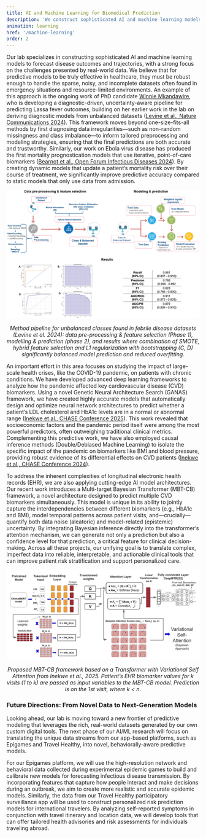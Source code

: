 ```yaml
---
title: AI and Machine Learning for Biomedical Prediction 
description: 'We construct sophisticated AI and machine learning models to forecast disease outcomes and epidemic trajectories with greater accuracy and fairness. A central tenet of our work is the reliance on properly collected and curated real-world datasets, which helps to minimize the biases often present in conventional models. Our research includes developing models for disease diagnostics and prognostics, as well as creating agent-based and behaviorally-aware simulations to predict epidemic spread in heterogeneous populations, ultimately informing more effective and equitable public health strategies.'
animation: learning
href: '/machine-learning'
order: 2
---
```


Our lab specializes in constructing sophisticated AI and machine learning models to forecast disease outcomes and trajectories, with a strong focus on the challenges presented by real-world data. We believe that for predictive models to be truly effective in healthcare, they must be robust enough to handle the sparse, noisy, and incomplete datasets often found in emergency situations and resource-limited environments. An example of this approach is the ongoing work of PhD candidate <a href="https://www.umassmed.edu/news/news-archives/2025/03/phd-candidate-winnie-mkandawire-impacted-by-grief-and-driven-by-hope-studies-disease-outbreak-modeling" target="_blank"> Winnie Mkandawire</a>, who is developing a diagnostic-driven, uncertainty-aware pipeline for predicting Lassa fever outcomes, building on her earlier work in the lab on deriving diagnostic models from unbalanced datasets (<a href="https://www.nature.com/articles/s41467-024-44800-7" target="_blank">Levine et al., Nature Communications 2024</a>). This framework moves beyond one-size-fits-all methods by first diagnosing data irregularities—such as non-random missingness and class imbalance—to inform tailored preprocessing and modeling strategies, ensuring that the final predictions are both accurate and trustworthy. Similarly, our work on Ebola virus disease has produced the first mortality prognostication models that use iterative, point-of-care biomarkers (<a href="https://academic.oup.com/ofid/article/11/2/ofad689/7511899" target="_blank">Bearnot et al., Open Forum Infectious Diseases 2024</a>). By creating dynamic models that update a patient’s mortality risk over their course of treatment, we significantly improve predictive accuracy compared to static models that only use data from admission.

![Unbalanced data pipeline](./unbalanced-data-pipeline.jpg)
*<p style="text-align: center;">Method pipeline for unbalanced classes found in febrile disease datasets (Levine et al. 2024): data pre-processing & feature selection (Phase 1), modelling & prediction (phase 2), and results where combination of SMOTE, hybrid feature selection and L1 regularization with bootstrapping (C, D) significantly balanced model prediction and reduced overfitting.</p>*

An important effort in this area focuses on studying the impact of large-scale health crises, like the COVID-19 pandemic, on patients with chronic conditions. We have developed advanced deep learning frameworks to analyze how the pandemic affected key cardiovascular disease (CVD) biomarkers. Using a novel Genetic Neural Architecture Search (GANAS) framework, we have created highly accurate models that automatically design and optimize neural network architectures to predict whether a patient’s LDL cholesterol and HbA1c levels are in a normal or abnormal range (<a href="https://ieeexplore.ieee.org/document/11121123" target="_blank">Inekwe et al., CHASE Conference 2025</a>). This work revealed that socioeconomic factors and the pandemic period itself were among the most powerful predictors, often outweighing traditional clinical metrics. Complementing this predictive work, we have also employed causal inference methods (Double/Debiased Machine Learning) to isolate the specific impact of the pandemic on biomarkers like BMI and blood pressure, providing robust evidence of its differential effects on CVD patients (<a href="https://ieeexplore.ieee.org/document/10614425" target="_blank">Inekwe et al., CHASE Conference 2024</a>).

To address the inherent complexities of longitudinal electronic health records (EHR), we are also applying cutting-edge AI model architectures. Our recent work introduces a Multi-target Bayesian Transformer (MBT-CB) framework, a novel architecture designed to predict multiple CVD biomarkers simultaneously. This model is unique in its ability to jointly capture the interdependencies between different biomarkers (e.g., HbA1c and BMI), model temporal patterns across patient visits, and—crucially—quantify both data noise (aleatoric) and model-related (epistemic) uncertainty. By integrating Bayesian inference directly into the transformer’s attention mechanism, we can generate not only a prediction but also a confidence level for that prediction, a critical feature for clinical decision-making. Across all these projects, our unifying goal is to translate complex, imperfect data into reliable, interpretable, and actionable clinical tools that can improve patient risk stratification and support personalized care.

![MBT-CB framework](./mbt-ct-framework.jpg)
*<p style="text-align: center;">Proposed MBT-CB framework based on a Transformer with Variational Self Attention from Inekwe et al., 2025. Patient’s EHR biomarker values for k visits (1 to k) are passed as input variables to the MBT-CB model. Prediction is on the 1st visit, where k < n.</p>*

### Future Directions: From Novel Data to Next-Generation Models

Looking ahead, our lab is moving toward a new frontier of predictive modeling that leverages the rich, real-world datasets generated by our own custom digital tools. The next phase of our AI/ML research will focus on translating the unique data streams from our app-based platforms, such as Epigames and Travel Healthy, into novel, behaviorally-aware predictive models.

For our Epigames platform, we will use the high-resolution network and behavioral data collected during experimental epidemic games to build and calibrate new models for forecasting infectious disease transmission. By incorporating features that capture how people interact and make decisions during an outbreak, we aim to create more realistic and accurate epidemic models. Similarly, the data from our Travel Healthy participatory surveillance app will be used to construct personalized risk prediction models for international travelers. By analyzing self-reported symptoms in conjunction with travel itinerary and location data, we will develop tools that can offer tailored health advisories and risk assessments for individuals traveling abroad.












